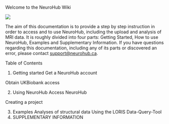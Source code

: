 Welcome to the NeuroHub Wiki

![](https://neurohub.ca/images/logo-neurohub.png)

The aim of this documentation is to provide a step by step instruction in order to access and to use NeuroHub, including the upload and analysis of MRI data. It is roughly divided into four parts: Getting Started, How to use NeuroHub, Examples and Supplementary Information. If you have questions regarding this documentation, including any of its parts or discovered an error, please contact support@neurohub.ca.


Table of Contents
1. Getting started
Get a NeuroHub account

Obtain UKBiobank access

2. Using NeuroHub
Access NeuroHub

Creating a project

3. Examples
Analyses of structural data
Using the LORIS Data-Query-Tool
4. SUPPLEMENTARY INFORMATION